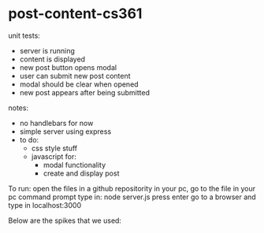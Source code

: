 # post-content-cs361

unit tests:
 - server is running
 - content is displayed
 - new post button opens modal
 - user can submit new post content
 - modal should be clear when opened
 - new post appears after being submitted

notes:
- no handlebars for now
- simple server using express
- to do:
  - css style stuff
  - javascript for:
    - modal functionality
    - create and display post

To run:
  open the files in a github repositority in your pc,
  go to the file in your pc command prompt
  type in: node server.js
  press enter
  go to a browser and type in localhost:3000 

Below are the spikes that we used:
